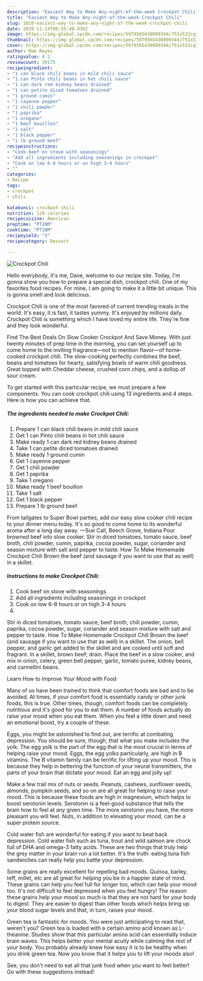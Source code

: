 ```yaml
---
description: "Easiest Way to Make Any-night-of-the-week Crockpot Chili"
title: "Easiest Way to Make Any-night-of-the-week Crockpot Chili"
slug: 1610-easiest-way-to-make-any-night-of-the-week-crockpot-chili
date: 2020-11-14T06:55:48.436Z
image: https://img-global.cpcdn.com/recipes/5979565438009344/751x532cq70/crockpot-chili-recipe-main-photo.jpg
thumbnail: https://img-global.cpcdn.com/recipes/5979565438009344/751x532cq70/crockpot-chili-recipe-main-photo.jpg
cover: https://img-global.cpcdn.com/recipes/5979565438009344/751x532cq70/crockpot-chili-recipe-main-photo.jpg
author: Mae Reyes
ratingvalue: 4.2
reviewcount: 39175
recipeingredient:
- "1 can black chili beans in mild chili sauce"
- "1 can Pinto chili beans in hot chili sauce"
- "1 can dark red kidney beans drained"
- "1 can petite diced tomatoes drained"
- "1 ground cumin"
- "1 cayenne pepper"
- "1 chili powder"
- "1 paprika"
- "1 oregano"
- "1 beef bouillon"
- "1 salt"
- "1 black pepper"
- "1 lb ground beef"
recipeinstructions:
- "Cook beef on stove with seasonings"
- "Add all ingredients including seasonings in crockpot"
- "Cook on low 6-8 hours or on high 3-4 hours"
- ""
categories:
- Recipe
tags:
- crockpot
- chili

katakunci: crockpot chili 
nutrition: 129 calories
recipecuisine: American
preptime: "PT20M"
cooktime: "PT38M"
recipeyield: "3"
recipecategory: Dessert

---
```



![Crockpot Chili](https://img-global.cpcdn.com/recipes/5979565438009344/751x532cq70/crockpot-chili-recipe-main-photo.jpg)

Hello everybody, it's me, Dave, welcome to our recipe site. Today, I'm gonna show you how to prepare a special dish, crockpot chili. One of my favorites food recipes. For mine, I am going to make it a little bit unique. This is gonna smell and look delicious.

Crockpot Chili is one of the most favored of current trending meals in the world. It's easy, it is fast, it tastes yummy. It's enjoyed by millions daily. Crockpot Chili is something which I have loved my entire life. They're fine and they look wonderful.

Find The Best Deals On Slow Cooker Crockpot And Save Money. With just twenty minutes of prep time in the morning, you can set yourself up to come home to the inviting fragrance—not to mention flavor—of home-cooked crockpot chili. The slow-cooking perfectly combines the beef, beans and tomatoes for hearty, satisfying bowls of warm chili goodness. Great topped with Cheddar cheese, crushed corn chips, and a dollop of sour cream.


To get started with this particular recipe, we must prepare a few components. You can cook crockpot chili using 13 ingredients and 4 steps. Here is how you can achieve that.

<!--inarticleads1-->

##### The ingredients needed to make Crockpot Chili:

1. Prepare 1 can black chili beans in mild chili sauce
1. Get 1 can Pinto chili beans in hot chili sauce
1. Make ready 1 can dark red kidney beans drained
1. Take 1 can petite diced tomatoes drained
1. Make ready 1 ground cumin
1. Get 1 cayenne pepper
1. Get 1 chili powder
1. Get 1 paprika
1. Take 1 oregano
1. Make ready 1 beef bouillon
1. Take 1 salt
1. Get 1 black pepper
1. Prepare 1 lb ground beef


From tailgates to Super Bowl parties, add our easy slow cooker chili recipe to your dinner menu today. It&#39;s so good to come home to its wonderful aroma after a long day away. —Sue Call, Beech Grove, Indiana Pour browned beef into slow cooker. Stir in diced tomatoes, tomato sauce, beef broth, chili powder, cumin, paprika, cocoa powder, sugar, coriander and season mixture with salt and pepper to taste. How To Make Homemade Crockpot Chili Brown the beef (and sausage if you want to use that as well) in a skillet. 

<!--inarticleads2-->

##### Instructions to make Crockpot Chili:

1. Cook beef on stove with seasonings
1. Add all ingredients including seasonings in crockpot
1. Cook on low 6-8 hours or on high 3-4 hours
1. 


Stir in diced tomatoes, tomato sauce, beef broth, chili powder, cumin, paprika, cocoa powder, sugar, coriander and season mixture with salt and pepper to taste. How To Make Homemade Crockpot Chili Brown the beef (and sausage if you want to use that as well) in a skillet. The onion, bell pepper, and garlic get added to the skillet and are cooked until soft and fragrant. In a skillet, brown beef; drain. Place the beef in a slow cooker, and mix in onion, celery, green bell pepper, garlic, tomato puree, kidney beans, and cannellini beans. 

Learn How to Improve Your Mood with Food


Many of us have been trained to think that comfort foods are bad and to be avoided. At times, if your comfort food is essentially candy or other junk foods, this is true. Other times, though, comfort foods can be completely nutritious and it's good for you to eat them. A number of foods actually do raise your mood when you eat them. When you feel a little down and need an emotional boost, try a couple of these.

Eggs, you might be astonished to find out, are terrific at combating depression. You should be sure, though, that what you make includes the yolk. The egg yolk is the part of the egg that is the most crucial in terms of helping raise your mood. Eggs, the egg yolks particularly, are high in B vitamins. The B vitamin family can be terrific for lifting up your mood. This is because they help in bettering the function of your neural transmitters, the parts of your brain that dictate your mood. Eat an egg and jolly up!

Make a few trail mix of nuts or seeds. Peanuts, cashews, sunflower seeds, almonds, pumpkin seeds, and so on are all great for helping to raise your mood. This is because these foods are high in magnesium, which helps to boost serotonin levels. Serotonin is a feel-good substance that tells the brain how to feel at any given time. The more serotonin you have, the more pleasant you will feel. Nuts, in addition to elevating your mood, can be a super protein source.

Cold water fish are wonderful for eating if you want to beat back depression. Cold water fish such as tuna, trout and wild salmon are chock full of DHA and omega-3 fatty acids. These are two things that truly help the grey matter in your brain run a lot better. It's the truth: eating tuna fish sandwiches can really help you battle your depression. 

Some grains are really excellent for repelling bad moods. Quinoa, barley, teff, millet, etc are all great for helping you be in a happier state of mind. These grains can help you feel full for longer too, which can help your mood too. It's not difficult to feel depressed when you feel hungry! The reason these grains help your mood so much is that they are not hard for your body to digest. They are easier to digest than other foods which helps bring up your blood sugar levels and that, in turn, raises your mood.

Green tea is fantastic for moods. You were just anticipating to read that, weren't you? Green tea is loaded with a certain amino acid known as L-theanine. Studies show that this particular amino acid can essentially induce brain waves. This helps better your mental acuity while calming the rest of your body. You probably already knew how easy it is to be healthy when you drink green tea. Now you know that it helps you to lift your moods also!

See, you don't need to eat all that junk food when you want to feel better! Go  with  these suggestions  instead!

